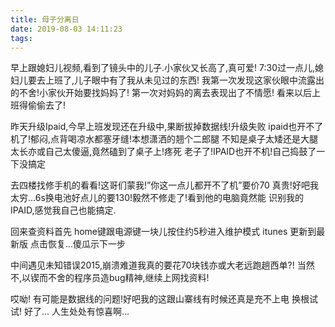 ```yaml
---
title: 母子分离日
date: 2019-08-03 14:11:23
tags:
---
```

早上跟媳妇儿视频,看到了镜头中的儿子.小家伙又长高了,真可爱!
7:30过一点儿,媳妇儿要去上班了,儿子眼中有了我从未见过的东西!
我第一次发现这家伙眼中流露出的不舍!小家伙开始要找妈妈了!
第一次对妈妈的离去表现出了不情愿!
看来以后上班得偷偷去了!

昨天升级Ipaid,今早上班发现还在升级中,果断拔掉数据线!升级失败
ipaid也开不了机了!郁闷,点背喝凉水都塞牙缝!本想潇洒的翘个二郎腿
不知是桌子太矮还是大腿太长亦或自己太傻逼,竟然磕到了桌子上!疼死
老子了!IPAID也开不机!自己捣鼓了一下没搞定

去四楼找修手机的看看!这哥们蒙我!”你这一点儿都开不了机”要价70
真贵!好吧我太穷…6s换电池好点儿的要130!毅然不修走了!看到他的电脑竟然能
识别我的IPAID,感觉我自己也能搞定.

回来查资料首先
home键跟电源键一块儿按住约5秒进入维护模式
itunes 更新到最新版
点击恢复...傻瓜示下一步

中间遇见未知错误2015,崩溃难道我真的要花70块钱亦或大老远跑趟西单?!
当然不,以锲而不舍的程序员造bug精神,继续上网找资料!

哎呦! 有可能是数据线的问题!好吧我的这跟山寨线有时候还真是充不上电
换根试试! 
好了...
人生处处有惊喜啊...
